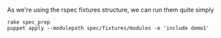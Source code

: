 As we're using the rspec fixtures structure, we can run them quite simply

    rake spec_prep
    puppet apply --modulepath spec/fixtures/modules -e 'include demo1'

